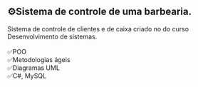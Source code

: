 ## ⚙️Sistema de controle de uma barbearia.
Sistema de controle de clientes e de caixa criado no do curso Desenvolvimento de sistemas.
<br> <br>
✅POO <br>
✅Metodologias ágeis <br>
✅Diagramas UML <br>
✅C#, MySQL
